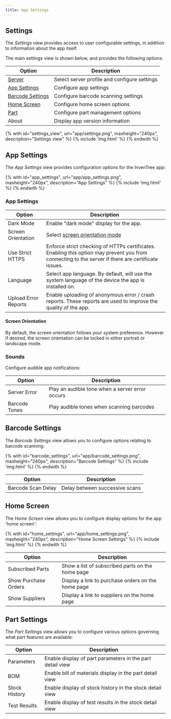 ```yaml
---
title: App Settings
---
```


## Settings

The *Settings* view provides access to user configurable settings, in addition to information about the app itself.

The main settings view is shown below, and provides the following options:

| Option | Description |
| --- | --- |
| [Server](./connect.md) | Select server profile and configure settings |
| [App Settings](#app-settings) | Configure app settings |
| [Barcode Settings](#barcode-settings) | Configure barcode scanning settings |
| [Home Screen](#home-screen) | Configure home screen options |
| [Part](#part-settings) | Configure part management options |
| About | Display app version information |


{% with id="settings_view", url="app/settings.png", maxheight="240px", description="Settings view" %}
{% include 'img.html' %}
{% endwith %}

## App Settings

The *App Settings* view provides configuration options for the InvenTree app:

{% with id="app_settings", url="app/app_settings.png", maxheight="240px", description="App Settings" %}
{% include 'img.html' %}
{% endwith %}

### App Settings

| Option | Description |
| --- | --- |
| Dark Mode | Enable "dark mode" display for the app. |
| Screen Orientation | Select [screen orientation mode](#screen-orientation) |
| Use Strict HTTPS | Enforce strict checking of HTTPs certificates. Enabling this option may prevent you from connecting to the server if there are certificate issues. |
| Language | Select app language. By default, will use the system language of the device the app is installed on. |
| Upload Error Reports | Enable uploading of anonymous error / crash reports. These reports are used to improve the quality of the app. |

#### Screen Orientation

By default, the screen orientation follows your system preference. However if desired, the screen orientation can be locked in either portrait or landscape mode.

### Sounds

Configure audible app notifications:

| Option | Description |
| --- | --- |
| Server Error | Play an audible tone when a server error occurs |
| Barcode Tones | Play audible tones when scanning barcodes |

## Barcode Settings

The *Barcode Settings* view allows you to configure options relating to barcode scanning:

{% with id="barcode_settings", url="app/barcode_settings.png", maxheight="240px", description="Barcode Settings" %}
{% include 'img.html' %}
{% endwith %}

| Option | Description |
| --- | --- |
| Barcode Scan Delay | Delay between successive scans |

## Home Screen

The *Home Screen* view allows you to configure display options for the app 'home screen':

{% with id="home_settings", url="app/home_settings.png", maxheight="240px", description="Home Screen Settings" %}
{% include 'img.html' %}
{% endwith %}

| Option | Description |
| --- | --- |
| Subscribed Parts | Show a list of subscribed parts on the home page |
| Show Purchase Orders | Display a link to purchase orders on the home page |
| Show Suppliers | Display a link to suppliers on the home page |

## Part Settings

The *Part Settings* view allows you to configure various options governing what part features are available:

| Option | Description |
| --- | --- |
| Parameters | Enable display of part parameters in the part detail view |
| BOM | Enable bill of materials display in the part detail view |
| Stock History | Enable display of stock history in the stock detail view |
| Test Results | Enable display of test results in the stock detail view |
